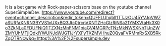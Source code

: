It is a bet game with Rock-paper-scissors base on the youtube channel SuperSimpleDev:
https://www.youtube.com/redirect?event=channel_description&redir_token=QUFFLUhqblI1TTJzOU45YVJqVWZaSURfaXNRN3BYVS1vUXxBQ3Jtc0trcnVXNTZHcGlzRjNSa21YMXVtaHk3X0o3ZkNLa0FDUFNiQ1lTZXNzMnFNM1piaGV4MGRPcTNzMkNWSXNhTjJnZWZMYUhMTjlQdklYWUNJdWJGTlJrYXFyTXZMVHhuZ0QyaFVRMmRxSXB5RkZqOTRNcw&q=https%3A%2F%2Fsupersimple.dev
